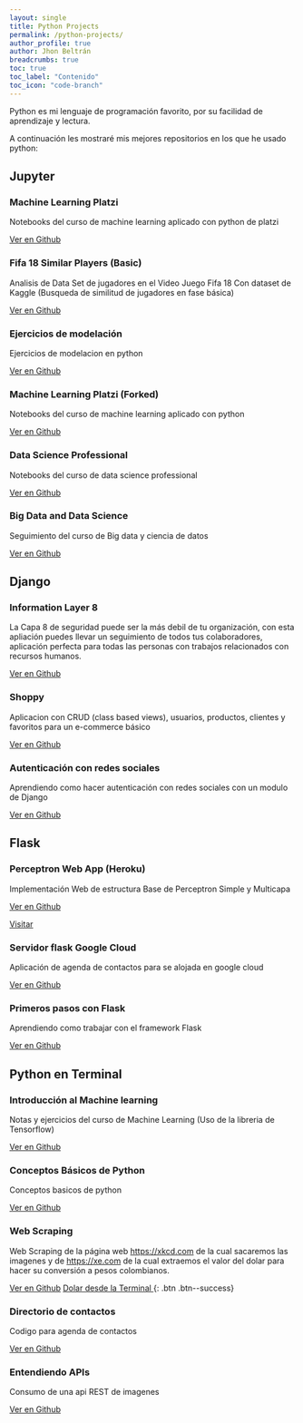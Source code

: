 ```yaml
---
layout: single
title: Python Projects
permalink: /python-projects/
author_profile: true
author: Jhon Beltrán
breadcrumbs: true
toc: true
toc_label: "Contenido"
toc_icon: "code-branch"
---
```


Python es mi lenguaje de programación favorito, por su facilidad de aprendizaje y lectura.

A continuación les mostraré mis mejores repositorios en los que he usado python:

## Jupyter

### Machine Learning Platzi

Notebooks del curso de machine learning aplicado con python de platzi

<a href="https://github.com/Jhonbeltran/machine-learning-platzi" class="btn btn--primary" target="_blank">Ver en Github</a>

### Fifa 18 Similar Players (Basic)

Analisis de Data Set de jugadores en el Video Juego Fifa 18 Con dataset de Kaggle (Busqueda de similitud de jugadores en fase básica)

<a href="https://github.com/Jhonbeltran/Fifa-18-similar-players" class="btn btn--primary" target="_blank">Ver en Github</a>

### Ejercicios de modelación 

Ejercicios de modelacion en python

<a href="https://github.com/Jhonbeltran/modelacion-python-u" class="btn btn--primary" target="_blank">Ver en Github</a>

### Machine Learning Platzi (Forked)

Notebooks del curso de machine learning aplicado con python  

<a href="https://github.com/Jhonbeltran/machine-learning-platzi" class="btn btn--primary" target="_blank">Ver en Github</a>

### Data Science Professional

Notebooks del curso de data science professional

<a href="https://github.com/Jhonbeltran/data-science-professional" class="btn btn--primary" target="_blank">Ver en Github</a>

### Big Data and Data Science

Seguimiento del curso de Big data y ciencia de datos

<a href="https://github.com/Jhonbeltran/big-data-and-data-science" class="btn btn--primary" target="_blank">Ver en Github</a>

## Django

### Information Layer 8

La Capa 8 de seguridad puede ser la más debil de tu organización, con esta apliación puedes llevar un seguimiento de todos tus colaboradores, aplicación perfecta para todas las personas con trabajos relacionados con recursos humanos.

<a href="https://github.com/Jhonbeltran/information-layer8" class="btn btn--primary" target="_blank">Ver en Github</a>

### Shoppy

Aplicacion con CRUD (class based views), usuarios, productos, clientes y favoritos para un e-commerce básico

<a href="https://github.com/Jhonbeltran/shoppydjango" class="btn btn--primary" target="_blank">Ver en Github</a>

### Autenticación con redes sociales

Aprendiendo como hacer autenticación con redes sociales con un modulo de Django

<a href="https://github.com/Jhonbeltran/django-social-auth" class="btn btn--primary" target="_blank">Ver en Github</a>

## Flask

### Perceptron Web App (Heroku)

Implementación Web de estructura Base de Perceptron Simple y Multicapa

<a href="https://github.com/Jhonbeltran/flask-perceptron" class="btn btn--primary" target="_blank">Ver en Github</a>

<a href="https://safe-hamlet-52030.herokuapp.com" class="btn btn--success" target="_blank">Visitar</a>

### Servidor flask Google Cloud

Aplicación de agenda de contactos para se alojada en google cloud

<a href="https://github.com/Jhonbeltran/servidor_flask_gcloud" class="btn btn--primary" target="_blank">Ver en Github</a>

### Primeros pasos con Flask

Aprendiendo como trabajar con el framework Flask

<a href="https://github.com/Jhonbeltran/flaskpython" class="btn btn--primary" target="_blank">Ver en Github</a>

## Python en Terminal

### Introducción al Machine learning

Notas y ejercicios del curso de Machine Learning (Uso de la libreria de Tensorflow)

<a href="https://github.com/Jhonbeltran/introduccion_machine_learning_platzi/" class="btn btn--primary" target="_blank">Ver en Github</a>

### Conceptos Básicos de Python

Conceptos basicos de python

<a href="https://github.com/Jhonbeltran/pythonfirststeps" class="btn btn--primary" target="_blank">Ver en Github</a>

### Web Scraping

Web Scraping de la página web https://xkcd.com de la cual sacaremos las imagenes y de https://xe.com de la cual extraemos el valor del dolar para hacer su conversión a pesos colombianos.

<a href="https://github.com/Jhonbeltran/web-scraping" class="btn btn--primary" target="_blank">Ver en Github</a>
[Dolar desde la Terminal ](../python/2017/07/20/dolar-terminal.html){: .btn .btn--success}

### Directorio de contactos

Codigo para agenda de contactos

<a href="https://github.com/Jhonbeltran/contacts-directory" class="btn btn--primary" target="_blank">Ver en Github</a>

### Entendiendo APIs

Consumo de una api REST de imagenes

<a href="https://github.com/Jhonbeltran/api_and_complements_python" class="btn btn--primary" target="_blank">Ver en Github</a>